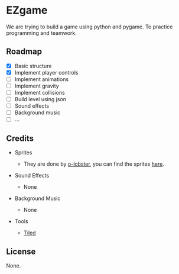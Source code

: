 # EZgame

We are trying to build a game using python and pygame. To practice programming and
teamwork.

## Roadmap

- [x] Basic structure
- [x] Implement player controls
- [ ] Implement animations
- [ ] Implement gravity
- [ ] Implement collisions
- [ ] Build level using json
- [ ] Sound effects
- [ ] Background music
- [ ] ...

## Credits

- Sprites
  - They are done by [o-lobster](https://o-lobster.itch.io/),
  you can find the sprites [here](https://o-lobster.itch.io/platformmetroidvania-pixel-art-asset-pack).
    

- Sound Effects
  - None
  

- Background Music
  - None
  
- Tools
  - [Tiled](https://www.mapeditor.org/)

## License

None.
